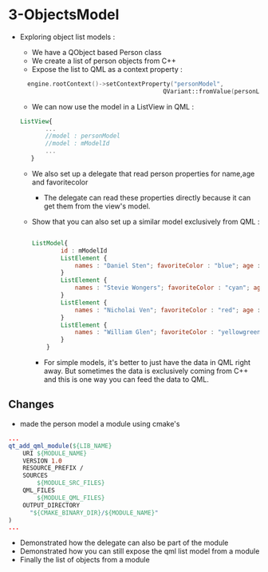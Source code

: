 # 3-ObjectsModel
 - Exploring object list models :

    - We have a QObject based Person class
    - We create a list of person objects from C++
    - Expose the list to QML as a context property :
    ```cpp
      engine.rootContext()->setContextProperty("personModel",
                                            QVariant::fromValue(personList));

    ```
    - We can now use the model in a ListView in QML :
     ```qml
     ListView{
            ...
            //model : personModel
            //model : mModelId
            ...
        }
    ```
                   
    - We also set up a delegate that read person properties for name,age and favoritecolor
        - The delegate can read these properties directly because it can get them from the
            view's model.
   - Show that you can also set up a similar model exclusively from QML :

        ```qml 

        ListModel{
                id : mModelId
                ListElement {
                    names : "Daniel Sten"; favoriteColor : "blue"; age : 10
                }
                ListElement {
                    names : "Stevie Wongers"; favoriteColor : "cyan"; age : 23
                }
                ListElement {
                    names : "Nicholai Ven"; favoriteColor : "red"; age : 33
                }
                ListElement {
                    names : "William Glen"; favoriteColor : "yellowgreen"; age : 45
                }
            }
        ```

        - For simple models, it's better to just have the data in QML right away.
            But sometimes the data is exclusively coming from C++ and this is one way
            you can feed the data to QML.

## Changes 


- made the person model a module using cmake's 
```cmake
...
qt_add_qml_module(${LIB_NAME}
    URI ${MODULE_NAME}
    VERSION 1.0
    RESOURCE_PREFIX /
    SOURCES
        ${MODULE_SRC_FILES}
    QML_FILES
        ${MODULE_QML_FILES}
    OUTPUT_DIRECTORY
      "${CMAKE_BINARY_DIR}/${MODULE_NAME}"
)
...
```

- Demonstrated how the delegate can also be part of the module 
- Demonstrated how you can still expose the qml list model from a module
- Finally the list of objects from a module




